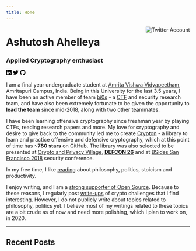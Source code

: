 ```yaml
---
title: Home
---
```


[<img src="/profilepng.png" style="max-width:32%;min-width:100px;float:right;" alt="Twitter Account" />](https://twitter.com/ashutosha_)

# Ashutosh Ahelleya

### Applied Cryptography enthusiast

[<img src='/linkedin.svg' style='max-width:3%' alt='LinkedIn account' />](https://www.linkedin.com/in/ashutosh1206/) [<img src='/twitter.svg' style='max-width:3%' alt='Twitter handle' />](https://twitter.com/ashutosha_) [<img src='/github.svg' style='max-width:3%' alt='GitHub account' />](https://github.com/ashutosh1206)

I am a final year undergraduate student at [Amrita Vishwa Vidyapeetham](https://www.amrita.edu/), Amritapuri Campus, India. Being in this University for the last 3.5 years, I have been an active member of team [bi0s](https://bi0s.in) - a [CTF](https://ctftime.org/team/662) and security research team, and have also been extremely fortunate to be given the opportunity to **lead the team** since mid-2018, along with two other teammates. 

I have been learning offensive cryptography since freshman year by playing CTFs, reading research papers and more. My love for cryptography and desire to give back to the community led me to create [Crypton](https://github.com/ashutosh1206/Crypton) - a library to learn and practice offensive and defensive cryptography, which at this point of time has **~780 stars** on GitHub. The library was also selected to be presented at [Crypto and Privacy Village](https://cryptovillage.org/), **[DEFCON 26](https://www.defcon.org/html/defcon-26/dc-26-index.html)** and at [BSides San Francisco 2018](https://bsidessf.org/) security conference.

In my free time, I like [reading](https://www.goodreads.com/review/list/100766792-ashutosh-ahelleya?shelf=to-read) about philosophy, politics, stoicism and productivity. 

<!-- All of this has contributed to my paranoia, although I believe I am no longer oblivious to most social, political happenings because of this. I rarely prefer reading *fantasy novels*. You can find my reading list for 2020 [here](https://www.goodreads.com/review/list/100766792-ashutosh-ahelleya?shelf=to-read). -->

I enjoy writing, and I am a [strong supporter of Open Source](https://www.youtube.com/watch?v=9L762WQtWcM). Because to these reasons, I regularly post [write-ups](writeups/) of crypto challenges that I find interesting. However, I do not publicly write about topics related to philosophy, politics yet. I believe most of my writings related to these topics are a bit crude as of now and need more polishing, which I plan to work on, in 2020.

<hr/>

## Recent Posts
